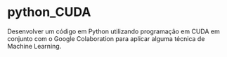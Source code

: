 # python_CUDA
Desenvolver um código em Python utilizando programação em CUDA em conjunto com o Google Colaboration para aplicar alguma técnica de Machine Learning. 
